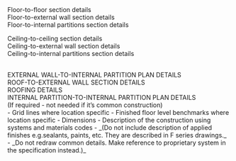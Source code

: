 <span class="caps">
Floor-to-floor section details<br>
Floor-to-external wall section details<br>
Floor-to-internal partitions section details
</span>

<br>

<span class="caps">Ceiling-to-ceiling section details<br>
Ceiling-to-external wall section details<br>
Ceiling-to-internal partitions section details</span>

<br>

<span>
EXTERNAL WALL-TO-INTERNAL PARTITION PLAN DETAILS<br>
ROOF-TO-EXTERNAL WALL SECTION DETAILS<br>
ROOFING DETAILS<br>
INTERNAL PARTITION-TO-INTERNAL PARTITION PLAN DETAILS<br>
(If required - not needed if it’s common construction)
</span>

<br>

<div markdown="1">
- Grid lines where location specific
- Finished floor level benchmarks where location specific
- Dimensions
- Description of the construction using systems and materials codes
    - _(Do not include description of applied finishes e.g.sealants, paints, etc. They are described in F series drawings._
    - _Do not redraw common details. Make reference to proprietary system in the specification instead.)_
</div>